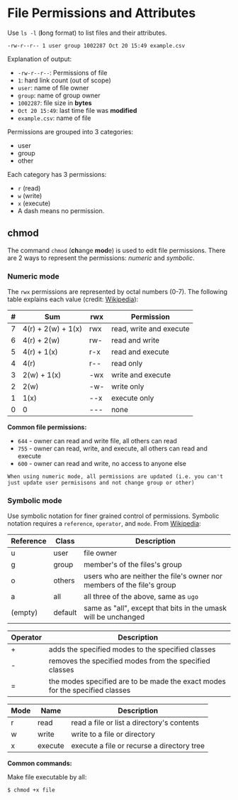 # File Permissions and Attributes

Use `ls -l` (**l**ong format) to list files and their attributes.

```
-rw-r--r-- 1 user group 1002287 Oct 20 15:49 example.csv
```
Explanation of output:
- `-rw-r--r--`: Permissions of file
- `1`: hard link count (out of scope)
- `user`: name of file owner
- `group`: name of group owner
- `1002287`: file size in **bytes**
- `Oct 20 15:49`: last time file was **modified**
- `example.csv`: name of file

Permissions are grouped into 3 categories:
- user
- group
- other

Each category has 3 permissions:
- `r` (read)
- `w` (write)
- `x` (execute)
- A dash means no permission.

## chmod
The command `chmod` (**ch**ange **mod**e) is used to edit file permissions. There are 2 ways to represent the permissions: *numeric* and *symbolic*.

### Numeric mode
The `rwx` permissions are represented by octal numbers (0-7). The following table explains each value (credit: [Wikipedia](https://en.wikipedia.org/wiki/Chmod#Numerical_permissions)):

\# |	Sum  | rwx | Permission
| --- | --- | --- | --- |
7 | 	4(r) + 2(w) + 1(x) |	rwx |	read, write and execute |
6 | 	4(r) + 2(w) |	rw- |	read and write |
5 |	4(r)        + 1(x) |	r-x |	read and execute |
4 |	4(r) |	r-- |	read only |
3 |	       2(w) + 1(x) |	-wx |	write and execute |
2 |	       2(w) |	-w- |	write only |
1 |	              1(x) |	--x |	execute only |
0 |	0 |	--- |	none |

**Common file permissions:**
- `644` - owner can read and write file, all others can read
- `755` - owner can read, write, and execute, all others can read and execute
- `600` - owner can read and write, no access to anyone else

```{note}
When using numeric mode, all permissions are updated (i.e. you can't just update user permisisons and not change group or other)
```

### Symbolic mode
Use symbolic notation for finer grained control of permissions. Symbolic notation requires a `reference`, `operator`, and `mode`. From [Wikipedia](https://en.wikipedia.org/wiki/Chmod#Symbolic_modes):

| Reference | Class | Description |
| --------- | ----- | ----------- |
| u         | user  | file owner  |
| g         | group | member's of the files's group |
| o         | others | users who are neither the file's owner nor members of the file's group |
| a         | all   | all three of the above, same as `ugo` |
| (empty)   | default | same as "all", except that bits in the umask will be unchanged |

| Operator | Description |
| -------- | ----------- |
| + | adds the specified modes to the specified classes |
| - | removes the specified modes from the specified classes |
| = | the modes specified are to be made the exact modes for the specified classes |

| Mode | Name | Description |
| ---- | ---- | ----------- |
| r | read | read a file or list a directory's contents |
| w | write | write to a file or directory |
| x | execute | execute a file or recurse a directory tree |

**Common commands:**

Make file executable by all:
```
$ chmod +x file
```
